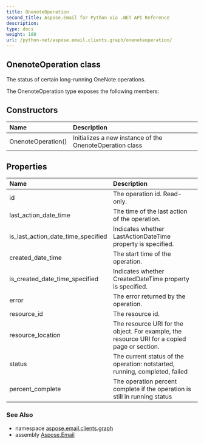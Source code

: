 ```yaml
---
title: OnenoteOperation
second_title: Aspose.Email for Python via .NET API Reference
description: 
type: docs
weight: 180
url: /python-net/aspose.email.clients.graph/onenoteoperation/
---
```


## OnenoteOperation class

The status of certain long-running OneNote operations.

The OnenoteOperation type exposes the following members:
## Constructors
| Name | Description |
| :- | :- |
|OnenoteOperation()|Initializes a new instance of the OnenoteOperation class|
## Properties
| Name | Description |
| :- | :- |
|id|The operation id. Read-only.|
|last_action_date_time|The time of the last action of the operation.|
|is_last_action_date_time_specified|Indicates whether LastActionDateTime property is specified.|
|created_date_time|The start time of the operation.|
|is_created_date_time_specified|Indicates whether CreatedDateTime property is specified.|
|error|The error returned by the operation.|
|resource_id|The resource id.|
|resource_location|The resource URI for the object. For example, the resource URI for a copied page or section.|
|status|The current status of the operation: notstarted, running, completed, failed|
|percent_complete|The operation percent complete if the operation is still in running status|

### See Also

* namespace [aspose.email.clients.graph](/email/python-net/aspose.email.clients.graph/)
* assembly [Aspose.Email](/email/python-net/)

